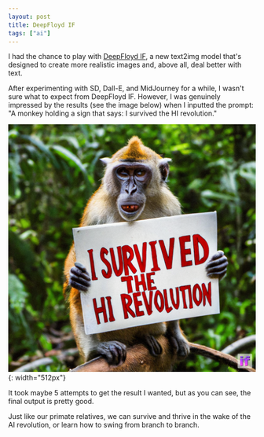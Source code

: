 ```yaml
---
layout: post
title: DeepFloyd IF
tags: ["ai"]
---
```


I had the chance to play with [DeepFloyd IF](https://github.com/deep-floyd/IF), a new text2img model that's designed to create more realistic images and, above all, deal better with text.

After experimenting with SD, Dall-E, and MidJourney for a while, I wasn't sure what to expect from DeepFloyd IF. However, I was genuinely impressed by the results (see the image below) when I inputted the prompt: "A monkey holding a sign that says: I survived the HI revolution."

![monkey holding a sign that says "I survived the HI revolution](/static/deepfloyd-if-monkey.png){: width="512px"}

It took maybe 5 attempts to get the result I wanted, but as you can see, the final output is pretty good.

Just like our primate relatives, we can survive and thrive in the wake of the AI revolution, or learn how to swing from branch to branch.